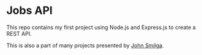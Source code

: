 # Jobs API

This repo contains my first project using Node.js and Express.js to create a REST API.

This is also a part of many projects presented by [John Smilga](https://github.com/john-smilga).
